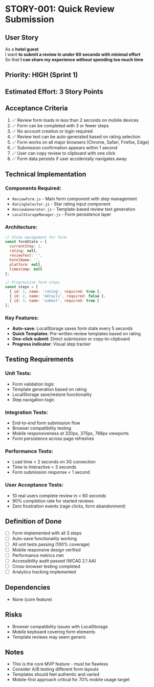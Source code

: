 # STORY-001: Quick Review Submission

## User Story
As a **hotel guest**  
I want **to submit a review in under 60 seconds with minimal effort**  
So that **I can share my experience without spending too much time**

## Priority: HIGH (Sprint 1)
## Estimated Effort: 3 Story Points

## Acceptance Criteria
1. ✅ Review form loads in less than 2 seconds on mobile devices
2. ✅ Form can be completed with 3 or fewer steps
3. ✅ No account creation or login required
4. ✅ Review text can be auto-generated based on rating selection
5. ✅ Form works on all major browsers (Chrome, Safari, Firefox, Edge)
6. ✅ Submission confirmation appears within 1 second
7. ✅ User can copy review to clipboard with one click
8. ✅ Form data persists if user accidentally navigates away

## Technical Implementation
### Components Required:
- `ReviewForm.js` - Main form component with step management
- `RatingSelector.js` - Star rating input component
- `ReviewGenerator.js` - Template-based review text generation
- `LocalStorageManager.js` - Form persistence layer

### Architecture:
```javascript
// State management for form
const formState = {
  currentStep: 1,
  rating: null,
  reviewText: '',
  hotelName: '',
  platform: null,
  timestamp: null
};

// Progressive form steps
const steps = [
  { id: 1, name: 'rating', required: true },
  { id: 2, name: 'details', required: false },
  { id: 3, name: 'submit', required: true }
];
```

### Key Features:
- **Auto-save**: LocalStorage saves form state every 5 seconds
- **Quick Templates**: Pre-written review templates based on rating
- **One-click submit**: Direct submission or copy-to-clipboard
- **Progress indicator**: Visual step tracker

## Testing Requirements

### Unit Tests:
- Form validation logic
- Template generation based on rating
- LocalStorage save/restore functionality
- Step navigation logic

### Integration Tests:
- End-to-end form submission flow
- Browser compatibility testing
- Mobile responsiveness at 320px, 375px, 768px viewports
- Form persistence across page refreshes

### Performance Tests:
- Load time < 2 seconds on 3G connection
- Time to Interactive < 3 seconds
- Form submission response < 1 second

### User Acceptance Tests:
- 10 real users complete review in < 60 seconds
- 90% completion rate for started reviews
- Zero frustration events (rage clicks, form abandonment)

## Definition of Done
- [ ] Form implemented with all 3 steps
- [ ] Auto-save functionality working
- [ ] All unit tests passing (100% coverage)
- [ ] Mobile responsive design verified
- [ ] Performance metrics met
- [ ] Accessibility audit passed (WCAG 2.1 AA)
- [ ] Cross-browser testing completed
- [ ] Analytics tracking implemented

## Dependencies
- None (core feature)

## Risks
- Browser compatibility issues with LocalStorage
- Mobile keyboard covering form elements
- Template reviews may seem generic

## Notes
- This is the core MVP feature - must be flawless
- Consider A/B testing different form layouts
- Templates should feel authentic and varied
- Mobile-first approach critical for 70% mobile usage target
